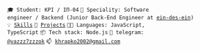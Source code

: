 <code>🎓 Student: KPI / ІП-04</code>
<code>👷 Speciality: Software engineer / Backend (Junior Back-End Engineer at [ein-des-ein](https://ein-des-ein.com/))</code><br>
<code>💡 [Skills](SKILLS.md)</code>
<code>🧻 [Projects](PROJECTS.md)</code>
<code>🧑‍💻 Languages: JavaScript, TypeScript</code>
<code>📦 Tech stack: Node.js</code>
<code>💬 telegram: [@vazzz7zzzok](https://t.me/vazzz7zzzok)</code>
<code>📫 [khrapko2002@gmail.com](mailto:khrapko2002@gmail.com)</code>

